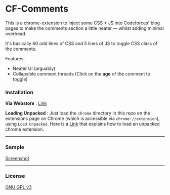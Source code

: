 # CF-Comments

This is a chrome-extension to inject some CSS + JS into Codeforces'
blog pages to make the comments section a little neater — whilst
adding minimal overhead.

It's basically 60 odd lines of CSS and 5 lines of JS to toggle CSS class
of the comments.

Features:

* Neater UI (arguably)
* Collapsible comment threads (Click on the **age** of the comment to toggle)

### Installation

**Via Webstore** : [Link](https://chrome.google.com/webstore/detail/cf-collapse/cgaimlfijkkfgalpjbkaembhgmehfoai)

**Loading Unpacked** : Just load the `chrome` directory in this repo
on the extensions page on Chrome (which is accessible via `chrome://extension`),
using `Load Unpacked`. Here is a
[Link](https://stackoverflow.com/questions/24577024/install-chrome-extension-not-in-the-store)
that explains how to load an unpacked chrome extension.

---

### Sample

[Screenshot](https://github.com/bk2dcradle/cf-collapse/raw/master/images/screenshots/screen-shot-1.png)

---

### License

[GNU GPL v3](https://raw.githubusercontent.com/bk2dcradle/cf-collapse/master/LICENSE)
